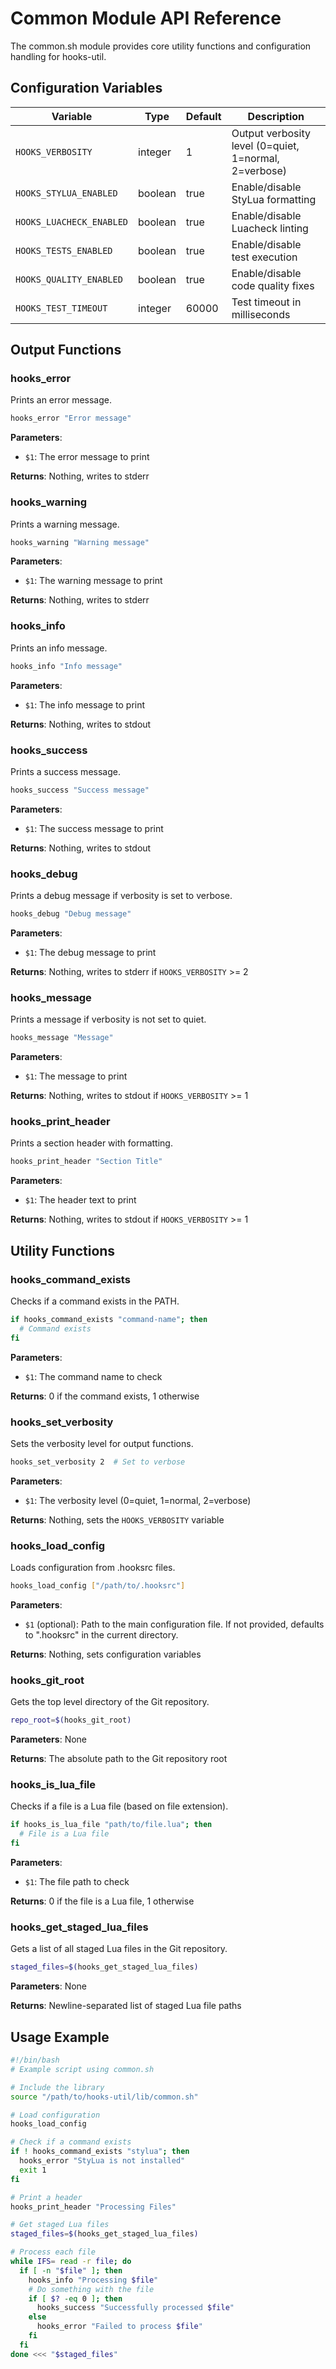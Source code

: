 # Common Module API Reference

The common.sh module provides core utility functions and configuration handling for hooks-util.

## Configuration Variables

| Variable | Type | Default | Description |
|----------|------|---------|-------------|
| `HOOKS_VERBOSITY` | integer | 1 | Output verbosity level (0=quiet, 1=normal, 2=verbose) |
| `HOOKS_STYLUA_ENABLED` | boolean | true | Enable/disable StyLua formatting |
| `HOOKS_LUACHECK_ENABLED` | boolean | true | Enable/disable Luacheck linting |
| `HOOKS_TESTS_ENABLED` | boolean | true | Enable/disable test execution |
| `HOOKS_QUALITY_ENABLED` | boolean | true | Enable/disable code quality fixes |
| `HOOKS_TEST_TIMEOUT` | integer | 60000 | Test timeout in milliseconds |

## Output Functions

### hooks_error

Prints an error message.

```bash
hooks_error "Error message"
```

**Parameters**:
- `$1`: The error message to print

**Returns**: Nothing, writes to stderr

### hooks_warning

Prints a warning message.

```bash
hooks_warning "Warning message"
```

**Parameters**:
- `$1`: The warning message to print

**Returns**: Nothing, writes to stderr

### hooks_info

Prints an info message.

```bash
hooks_info "Info message"
```

**Parameters**:
- `$1`: The info message to print

**Returns**: Nothing, writes to stdout

### hooks_success

Prints a success message.

```bash
hooks_success "Success message"
```

**Parameters**:
- `$1`: The success message to print

**Returns**: Nothing, writes to stdout

### hooks_debug

Prints a debug message if verbosity is set to verbose.

```bash
hooks_debug "Debug message"
```

**Parameters**:
- `$1`: The debug message to print

**Returns**: Nothing, writes to stderr if `HOOKS_VERBOSITY` >= 2

### hooks_message

Prints a message if verbosity is not set to quiet.

```bash
hooks_message "Message"
```

**Parameters**:
- `$1`: The message to print

**Returns**: Nothing, writes to stdout if `HOOKS_VERBOSITY` >= 1

### hooks_print_header

Prints a section header with formatting.

```bash
hooks_print_header "Section Title"
```

**Parameters**:
- `$1`: The header text to print

**Returns**: Nothing, writes to stdout if `HOOKS_VERBOSITY` >= 1

## Utility Functions

### hooks_command_exists

Checks if a command exists in the PATH.

```bash
if hooks_command_exists "command-name"; then
  # Command exists
fi
```

**Parameters**:
- `$1`: The command name to check

**Returns**: 0 if the command exists, 1 otherwise

### hooks_set_verbosity

Sets the verbosity level for output functions.

```bash
hooks_set_verbosity 2  # Set to verbose
```

**Parameters**:
- `$1`: The verbosity level (0=quiet, 1=normal, 2=verbose)

**Returns**: Nothing, sets the `HOOKS_VERBOSITY` variable

### hooks_load_config

Loads configuration from .hooksrc files.

```bash
hooks_load_config ["/path/to/.hooksrc"]
```

**Parameters**:
- `$1` (optional): Path to the main configuration file. If not provided, defaults to ".hooksrc" in the current directory.

**Returns**: Nothing, sets configuration variables

### hooks_git_root

Gets the top level directory of the Git repository.

```bash
repo_root=$(hooks_git_root)
```

**Parameters**: None

**Returns**: The absolute path to the Git repository root

### hooks_is_lua_file

Checks if a file is a Lua file (based on file extension).

```bash
if hooks_is_lua_file "path/to/file.lua"; then
  # File is a Lua file
fi
```

**Parameters**:
- `$1`: The file path to check

**Returns**: 0 if the file is a Lua file, 1 otherwise

### hooks_get_staged_lua_files

Gets a list of all staged Lua files in the Git repository.

```bash
staged_files=$(hooks_get_staged_lua_files)
```

**Parameters**: None

**Returns**: Newline-separated list of staged Lua file paths

## Usage Example

```bash
#!/bin/bash
# Example script using common.sh

# Include the library
source "/path/to/hooks-util/lib/common.sh"

# Load configuration
hooks_load_config

# Check if a command exists
if ! hooks_command_exists "stylua"; then
  hooks_error "StyLua is not installed"
  exit 1
fi

# Print a header
hooks_print_header "Processing Files"

# Get staged Lua files
staged_files=$(hooks_get_staged_lua_files)

# Process each file
while IFS= read -r file; do
  if [ -n "$file" ]; then
    hooks_info "Processing $file"
    # Do something with the file
    if [ $? -eq 0 ]; then
      hooks_success "Successfully processed $file"
    else
      hooks_error "Failed to process $file"
    fi
  fi
done <<< "$staged_files"
```